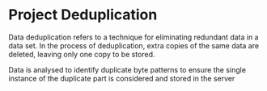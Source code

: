 # Project Deduplication

Data deduplication refers to a technique for eliminating
redundant data in a data set. In the process of deduplication,
extra copies of the same data are deleted, leaving only one copy
to be stored.

Data is analysed to identify duplicate byte patterns to ensure the
single instance of the duplicate part is considered and stored in
the server

